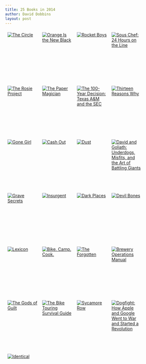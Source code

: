 ```yaml
---
title: 25 Books in 2014
author: David Dobbins
layout: post
---
```


<style type="text/css" media="screen">
.gr_grid_container a {
  float: left;
  width: 98px;
  height: 160px;
  padding: 8px 8px;
  overflow: hidden;
}
</style>
<p class="gr_grid_container">
    <a href="https://www.goodreads.com/book/show/18302455-the-circle" title="The Circle"><img alt="The Circle" border="0" src="https://d.gr-assets.com/books/1376419833m/18302455.jpg" /></a>
    <a href="https://www.goodreads.com/book/show/6314763-orange-is-the-new-black" title="Orange Is the New Black"><img alt="Orange Is the New Black" border="0" src="https://d.gr-assets.com/books/1320520714m/6314763.jpg" /></a>
    <a href="https://www.goodreads.com/book/show/96642.Rocket_Boys" title="Rocket Boys (Coalwood #1)"><img alt="Rocket Boys" border="0" src="https://d.gr-assets.com/books/1320533768m/96642.jpg" /></a>
    <a href="https://www.goodreads.com/book/show/18142414-sous-chef" title="Sous Chef: 24 Hours on the Line"><img alt="Sous Chef: 24 Hours on the Line" border="0" src="https://d.gr-assets.com/books/1383336895m/18142414.jpg" /></a>
    <a href="https://www.goodreads.com/book/show/16181775-the-rosie-project" title="The Rosie Project (Don Tillman #1)"><img alt="The Rosie Project" border="0" src="https://d.gr-assets.com/books/1371651741m/16181775.jpg" /></a>
    <a href="https://www.goodreads.com/book/show/20727654-the-paper-magician" title="The Paper Magician (The Paper Magician Trilogy, #1)"><img alt="The Paper Magician" border="0" src="https://d.gr-assets.com/books/1405618531m/20727654.jpg" /></a>
    <a href="https://www.goodreads.com/book/show/23322730-the-100-year-decision" title="The 100-Year Decision: Texas A&M and the SEC"><img alt="The 100-Year Decision: Texas A&M and the SEC" border="0" src="https://s.gr-assets.com/assets/nophoto/book/111x148-c93ac9cca649f584bf7c2539d88327a8.png" /></a>
    <a href="https://www.goodreads.com/book/show/1217100.Thirteen_Reasons_Why" title="Thirteen Reasons Why"><img alt="Thirteen Reasons Why" border="0" src="https://d.gr-assets.com/books/1333822506m/1217100.jpg" /></a>
    <a href="https://www.goodreads.com/book/show/19288043-gone-girl" title="Gone Girl"><img alt="Gone Girl" border="0" src="https://d.gr-assets.com/books/1397056917m/19288043.jpg" /></a>
    <a href="https://www.goodreads.com/book/show/13623919-cash-out" title="Cash Out"><img alt="Cash Out" border="0" src="https://d.gr-assets.com/books/1339109059m/13623919.jpg" /></a>
    <a href="https://www.goodreads.com/book/show/17707654-dust" title="Dust (Kay Scarpetta #21)"><img alt="Dust" border="0" src="https://d.gr-assets.com/books/1376882052m/17707654.jpg" /></a>
    <a href="https://www.goodreads.com/book/show/15751404-david-and-goliath" title="David and Goliath: Underdogs, Misfits, and the Art of Battling Giants"><img alt="David and Goliath: Underdogs, Misfits, and the Art of Battling Giants" border="0" src="https://d.gr-assets.com/books/1391813567m/15751404.jpg" /></a>
    <a href="https://www.goodreads.com/book/show/281350.Grave_Secrets" title="Grave Secrets (Temperance Brennan, #5)"><img alt="Grave Secrets" border="0" src="https://d.gr-assets.com/books/1407253266m/281350.jpg" /></a>
    <a href="https://www.goodreads.com/book/show/11735983-insurgent" title="Insurgent (Divergent, #2)"><img alt="Insurgent" border="0" src="https://d.gr-assets.com/books/1325667729m/11735983.jpg" /></a>
    <a href="https://www.goodreads.com/book/show/5886881-dark-places" title="Dark Places"><img alt="Dark Places" border="0" src="https://d.gr-assets.com/books/1354988288m/5886881.jpg" /></a>
    <a href="https://www.goodreads.com/book/show/2095583.Devil_Bones" title="Devil Bones (Temperance Brennan, #11)"><img alt="Devil Bones" border="0" src="https://d.gr-assets.com/books/1388258845m/2095583.jpg" /></a>
    <a href="https://www.goodreads.com/book/show/16158596-lexicon" title="Lexicon"><img alt="Lexicon" border="0" src="https://d.gr-assets.com/books/1356080172m/16158596.jpg" /></a>
    <a href="https://www.goodreads.com/book/show/20504531-bike-camp-cook" title="Bike. Camp. Cook."><img alt="Bike. Camp. Cook." border="0" src="https://d.gr-assets.com/books/1389357371m/20504531.jpg" /></a>
    <a href="https://www.goodreads.com/book/show/15842230-the-forgotten" title="The Forgotten (John Puller, #2)"><img alt="The Forgotten" border="0" src="https://d.gr-assets.com/books/1350923777m/15842230.jpg" /></a>
    <a href="https://www.goodreads.com/book/show/20348910-brewery-operations-manual" title="Brewery Operations Manual"><img alt="Brewery Operations Manual" border="0" src="https://s.gr-assets.com/assets/nophoto/book/111x148-c93ac9cca649f584bf7c2539d88327a8.png" /></a>
    <a href="https://www.goodreads.com/review/show/854958314?utm_medium=api&amp;utm_source=grid_widget" title="The Gods of Guilt (Mickey Haller, #5)"><img alt="The Gods of Guilt" border="0" src="https://d.gr-assets.com/books/1362529630m/17333227.jpg"></a>
    <a href="https://www.goodreads.com/review/show/791298654?utm_medium=api&amp;utm_source=grid_widget" title="The Bike Touring Survival Guide"><img alt="The Bike Touring Survival Guide" border="0" src="https://d.gr-assets.com/books/1304832619m/11321073.jpg"></a>
    <a href="https://www.goodreads.com/review/show/829827928?utm_medium=api&amp;utm_source=grid_widget" title="Sycamore Row (Jake Brigance, #2)"><img alt="Sycamore Row" border="0" src="https://d.gr-assets.com/books/1375888633m/17288661.jpg"></a>
    <a href="https://www.goodreads.com/review/show/812769891?utm_medium=api&amp;utm_source=grid_widget" title="Dogfight: How Apple and Google Went to War and Started a Revolution"><img alt="Dogfight: How Apple and Google Went to War and Started a Revolution" border="0" src="https://d.gr-assets.com/books/1368362829m/17332226.jpg"></a>
    <a href="https://www.goodreads.com/review/show/791298134?utm_medium=api&amp;utm_source=grid_widget" title="Identical (Kindle County Legal Thriller, #9)"><img alt="Identical" border="0" src="https://d.gr-assets.com/books/1368423446m/17333441.jpg"></a>
    <br style="clear: both" />
</p>
